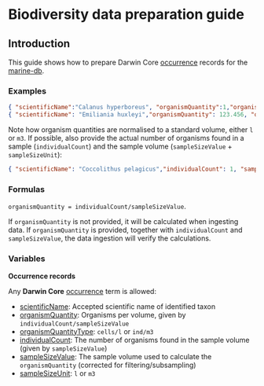 # Biodiversity data preparation guide

## Introduction
This guide shows how to prepare Darwin Core [occurrence](http://rs.tdwg.org/dwc/terms/#occurrence) records for the [marine-db](https://doi.org/10.21334/marine-db).

### Examples

```json
{ "scientificName":"Calanus hyperboreus", "organismQuantity":1,"organismQuantityType":"ind/m3" …}
{ "scientificName": "Emiliania huxleyi","organismQuantity": 123.456, "organismQuantityType": "cells/l" …}
```

Note how organism quantities are normalised to a standard volume, either `l` or `m3`.
If possible, also provide the actual number of organisms found in a sample (`individualCount`) and the sample volume (`sampleSizeValue` + `sampleSizeUnit`):

```json
{ "scientificName": "Coccolithus pelagicus","individualCount": 1, "sampleSizeValue": 10, "sampleSizeUnit": "ml" …}
```
### Formulas
`organismQuantity = individualCount/sampleSizeValue`.

If `organismQuantity` is not provided, it will be calculated when ingesting data.
If `organismQuantity` is provided, together with `individualCount` and `sampleSizeValue`, the data ingestion will verify the calculations.

### Variables

**Occurrence records**

Any **Darwin Core** [occurrence](https://dwc.tdwg.org/terms/#occurrence) term is allowed:

* [scientificName](http://rs.tdwg.org/dwc/terms/scientificName): Accepted scientific name of identified taxon
* [organismQuantity](http://rs.tdwg.org/dwc/terms/organismQuantity): Organisms per volume, given by `individualCount/sampleSizeValue`
* [organismQuantityType](http://rs.tdwg.org/dwc/terms/organismQuantityType): `cells/l` or `ind/m3`
* [individualCount](http://rs.tdwg.org/dwc/terms/individualCount): The number of organisms found in the sample volume (given by `sampleSizeValue`)
* [sampleSizeValue](http://rs.tdwg.org/dwc/terms/sampleSizeValue): The sample volume used to calculate the `organismQuantity` (corrected for filtering/subsampling)
* [sampleSizeUnit](http://rs.tdwg.org/dwc/terms/sampleSizeUnit): `l` or `m3`
